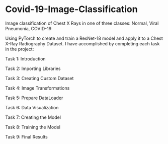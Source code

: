 # Covid-19-Image-Classification
Image classification of Chest X Rays in one of three classes: Normal, Viral Pneumonia, COVID-19

Using PyTorch to create and train a ResNet-18 model and apply it to a Chest X-Ray Radiography Dataset. I have accomplished by completing each task in the project:

Task 1: Introduction

Task 2: Importing Libraries

Task 3: Creating Custom Dataset

Task 4: Image Transformations

Task 5: Prepare DataLoader

Task 6: Data Visualization

Task 7: Creating the Model

Task 8: Training the Model

Task 9: Final Results
